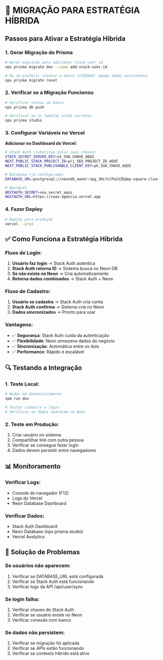 # 🔄 MIGRAÇÃO PARA ESTRATÉGIA HÍBRIDA

## **Passos para Ativar a Estratégia Híbrida**

### **1. Gerar Migração do Prisma**
```bash
# Gerar migração para adicionar stack_user_id
npx prisma migrate dev --name add-stack-user-id

# Ou se preferir resetar o banco (CUIDADO: apaga dados existentes)
npx prisma migrate reset
```

### **2. Verificar se a Migração Funcionou**
```bash
# Verificar status do banco
npx prisma db push

# Verificar se as tabelas estão corretas
npx prisma studio
```

### **3. Configurar Variáveis no Vercel**

**Adicionar no Dashboard do Vercel:**
```bash
# Stack Auth (substitua pelas suas chaves)
STACK_SECRET_SERVER_KEY=sk_SUA_CHAVE_AQUI
NEXT_PUBLIC_STACK_PROJECT_ID=prj_SEU_PROJECT_ID_AQUI
NEXT_PUBLIC_STACK_PUBLISHABLE_CLIENT_KEY=pk_SUA_CHAVE_AQUI

# Database (já configurado)
DATABASE_URL=postgresql://neondb_owner:npg_3KLYslPa1VZE@ep-square-cloud-acj5cbxo-pooler.sa-east-1.aws.neon.tech/neondb?sslmode=require&channel_binding=require

# NextAuth
NEXTAUTH_SECRET=seu_secret_aqui
NEXTAUTH_URL=https://saas-agencia.vercel.app
```

### **4. Fazer Deploy**
```bash
# Deploy para produção
vercel --prod
```

## **✅ Como Funciona a Estratégia Híbrida**

### **Fluxo de Login:**
1. **Usuário faz login** → Stack Auth autentica
2. **Stack Auth retorna ID** → Sistema busca no Neon DB
3. **Se não existe no Neon** → Cria automaticamente
4. **Retorna dados combinados** → Stack Auth + Neon

### **Fluxo de Cadastro:**
1. **Usuário se cadastra** → Stack Auth cria conta
2. **Stack Auth confirma** → Sistema cria no Neon
3. **Dados sincronizados** → Pronto para usar

### **Vantagens:**
- ✅ **Segurança**: Stack Auth cuida da autenticação
- ✅ **Flexibilidade**: Neon armazena dados do negócio
- ✅ **Sincronização**: Automática entre os dois
- ✅ **Performance**: Rápido e escalável

## **🔍 Testando a Integração**

### **1. Teste Local:**
```bash
# Rodar em desenvolvimento
npm run dev

# Testar cadastro e login
# Verificar se dados aparecem no Neon
```

### **2. Teste em Produção:**
1. Criar usuário no sistema
2. Compartilhar link com outra pessoa
3. Verificar se consegue fazer login
4. Dados devem persistir entre navegadores

## **📊 Monitoramento**

### **Verificar Logs:**
- Console do navegador (F12)
- Logs do Vercel
- Neon Database Dashboard

### **Verificar Dados:**
- Stack Auth Dashboard
- Neon Database (npx prisma studio)
- Vercel Analytics

## **🚨 Solução de Problemas**

### **Se usuários não aparecem:**
1. Verificar se DATABASE_URL está configurada
2. Verificar se Stack Auth está funcionando
3. Verificar logs da API /api/user/sync

### **Se login falha:**
1. Verificar chaves do Stack Auth
2. Verificar se usuário existe no Neon
3. Verificar conexão com banco

### **Se dados não persistem:**
1. Verificar se migração foi aplicada
2. Verificar se APIs estão funcionando
3. Verificar se contexto híbrido está ativo
